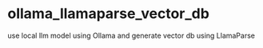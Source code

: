 # ollama_llamaparse_vector_db
use local llm model using Ollama and generate vector db using LlamaParse
